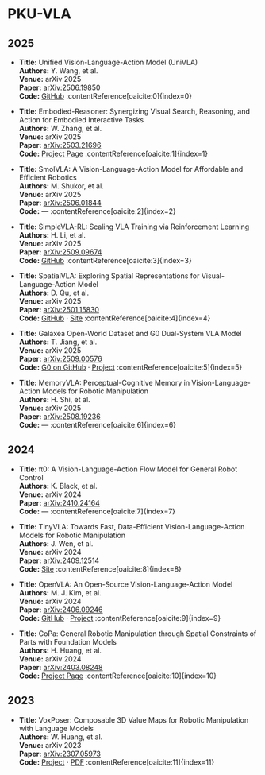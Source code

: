 # PKU-VLA

## 2025

- **Title:** Unified Vision-Language-Action Model (UniVLA)  
  **Authors:** Y. Wang, et al.  
  **Venue:** arXiv 2025  
  **Paper:** [arXiv:2506.19850](https://arxiv.org/abs/2506.19850)  
  **Code:** [GitHub](https://github.com/baaivision/UniVLA)  :contentReference[oaicite:0]{index=0}

- **Title:** Embodied-Reasoner: Synergizing Visual Search, Reasoning, and Action for Embodied Interactive Tasks  
  **Authors:** W. Zhang, et al.  
  **Venue:** arXiv 2025  
  **Paper:** [arXiv:2503.21696](https://arxiv.org/abs/2503.21696)  
  **Code:** [Project Page](https://embodied-reasoner.github.io/)  :contentReference[oaicite:1]{index=1}

- **Title:** SmolVLA: A Vision-Language-Action Model for Affordable and Efficient Robotics  
  **Authors:** M. Shukor, et al.  
  **Venue:** arXiv 2025  
  **Paper:** [arXiv:2506.01844](https://arxiv.org/abs/2506.01844)  
  **Code:** —  :contentReference[oaicite:2]{index=2}

- **Title:** SimpleVLA-RL: Scaling VLA Training via Reinforcement Learning  
  **Authors:** H. Li, et al.  
  **Venue:** arXiv 2025  
  **Paper:** [arXiv:2509.09674](https://arxiv.org/abs/2509.09674)  
  **Code:** [GitHub](https://github.com/PRIME-RL/SimpleVLA-RL)  :contentReference[oaicite:3]{index=3}

- **Title:** SpatialVLA: Exploring Spatial Representations for Visual-Language-Action Model  
  **Authors:** D. Qu, et al.  
  **Venue:** arXiv 2025  
  **Paper:** [arXiv:2501.15830](https://arxiv.org/abs/2501.15830)  
  **Code:** [GitHub](https://github.com/SpatialVLA/SpatialVLA) · [Site](https://spatialvla.github.io)  :contentReference[oaicite:4]{index=4}

- **Title:** Galaxea Open-World Dataset and G0 Dual-System VLA Model  
  **Authors:** T. Jiang, et al.  
  **Venue:** arXiv 2025  
  **Paper:** [arXiv:2509.00576](https://arxiv.org/abs/2509.00576)  
  **Code:** [G0 on GitHub](https://github.com/OpenGalaxea/G0) · [Project](https://opengalaxea.github.io/G0/)  :contentReference[oaicite:5]{index=5}

- **Title:** MemoryVLA: Perceptual-Cognitive Memory in Vision-Language-Action Models for Robotic Manipulation  
  **Authors:** H. Shi, et al.  
  **Venue:** arXiv 2025  
  **Paper:** [arXiv:2508.19236](https://arxiv.org/abs/2508.19236)  
  **Code:** —  :contentReference[oaicite:6]{index=6}


## 2024

- **Title:** π0: A Vision-Language-Action Flow Model for General Robot Control  
  **Authors:** K. Black, et al.  
  **Venue:** arXiv 2024  
  **Paper:** [arXiv:2410.24164](https://arxiv.org/abs/2410.24164)  
  **Code:** —  :contentReference[oaicite:7]{index=7}

- **Title:** TinyVLA: Towards Fast, Data-Efficient Vision-Language-Action Models for Robotic Manipulation  
  **Authors:** J. Wen, et al.  
  **Venue:** arXiv 2024  
  **Paper:** [arXiv:2409.12514](https://arxiv.org/abs/2409.12514)  
  **Code:** [Site](https://tiny-vla.github.io)  :contentReference[oaicite:8]{index=8}

- **Title:** OpenVLA: An Open-Source Vision-Language-Action Model  
  **Authors:** M. J. Kim, et al.  
  **Venue:** arXiv 2024  
  **Paper:** [arXiv:2406.09246](https://arxiv.org/abs/2406.09246)  
  **Code:** [GitHub](https://github.com/openvla/openvla) · [Project](https://openvla.github.io)  :contentReference[oaicite:9]{index=9}

- **Title:** CoPa: General Robotic Manipulation through Spatial Constraints of Parts with Foundation Models  
  **Authors:** H. Huang, et al.  
  **Venue:** arXiv 2024  
  **Paper:** [arXiv:2403.08248](https://arxiv.org/abs/2403.08248)  
  **Code:** [Project Page](https://copa-2024.github.io)  :contentReference[oaicite:10]{index=10}


## 2023

- **Title:** VoxPoser: Composable 3D Value Maps for Robotic Manipulation with Language Models  
  **Authors:** W. Huang, et al.  
  **Venue:** arXiv 2023  
  **Paper:** [arXiv:2307.05973](https://arxiv.org/abs/2307.05973)  
  **Code:** [Project](https://voxposer.github.io/) · [PDF](https://voxposer.github.io/voxposer.pdf)  :contentReference[oaicite:11]{index=11}
